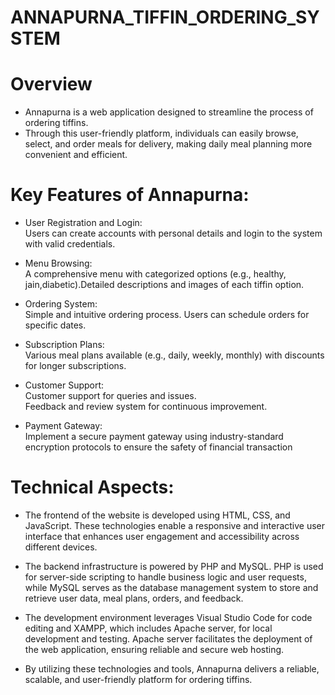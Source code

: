 # ANNAPURNA_TIFFIN_ORDERING_SYSTEM

# Overview
* Annapurna is a web application designed to streamline the process of ordering tiffins.
* Through this user-friendly platform, individuals can easily browse, select, and order meals for delivery, making daily meal planning more convenient and efficient.

# Key Features of Annapurna:
* User Registration and Login:
<br>Users can create accounts with personal details and login to the system with valid credentials.

* Menu Browsing:
<br>A comprehensive menu with categorized options (e.g., healthy, jain,diabetic).Detailed descriptions and images of each tiffin option.

* Ordering System:
<br>Simple and intuitive ordering process. Users can schedule orders for specific dates. 

* Subscription Plans:
<br>Various meal plans available (e.g., daily, weekly, monthly) with discounts for longer subscriptions.

* Customer Support:
<br>Customer support for queries and issues.
<br>Feedback and review system for continuous improvement.

* Payment Gateway:
<br>Implement a secure payment gateway using industry-standard encryption protocols to ensure the safety of financial transaction

# Technical Aspects:
* The frontend of the website is developed using HTML, CSS, and JavaScript. These technologies enable a responsive and interactive user interface that enhances user engagement and accessibility across different devices.
  
* The backend infrastructure is powered by PHP and MySQL. PHP is used for server-side scripting to handle business logic and user requests, while MySQL serves as the database management system to store and retrieve user data, meal plans, orders, and feedback.

* The development environment leverages Visual Studio Code for code editing and XAMPP, which includes Apache server, for local development and testing. Apache server facilitates the deployment of the web application, ensuring reliable and secure web hosting.

* By utilizing these technologies and tools, Annapurna delivers a reliable, scalable, and user-friendly platform for ordering tiffins.
